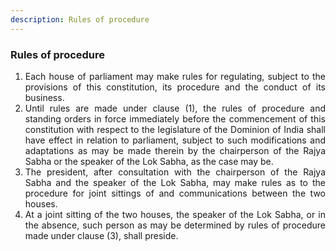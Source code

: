 ```yaml
---
description: Rules of procedure
---
```


### Rules of procedure

1. <div style="text-align: justify"> Each house of parliament may make rules for regulating, subject to the provisions of this constitution, its procedure and the conduct of its business.
2. <div style="text-align: justify"> Until rules are made under clause (1), the rules of procedure and standing orders in force immediately before the commencement of this constitution with respect to the legislature of the Dominion of India shall have effect in relation to parliament, subject to such modifications and adaptations as may be made therein by the chairperson of the Rajya Sabha or the speaker of the Lok Sabha, as the case may be.
3. <div style="text-align: justify"> The president, after consultation with the chairperson of the Rajya Sabha and the speaker of the Lok Sabha, may make rules as to the procedure for joint sittings of and communications between the two houses.
4. <div style="text-align: justify"> At a joint sitting of the two houses, the speaker of the Lok Sabha, or in the absence, such person as may be determined by rules of procedure made under clause (3), shall preside.
